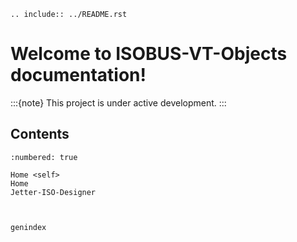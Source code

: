 ```{eval-rst}
.. include:: ../README.rst
```

# Welcome to ISOBUS-VT-Objects documentation!

:::{note}
This project is under active development.
:::

## Contents

```{toctree}
:numbered: true

Home <self>
Home
Jetter-ISO-Designer



genindex
```
